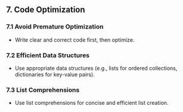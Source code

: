 ## 7. Code Optimization

### 7.1 Avoid Premature Optimization
- Write clear and correct code first, then optimize.

### 7.2 Efficient Data Structures
- Use appropriate data structures (e.g., lists for ordered collections, dictionaries for key-value pairs).

### 7.3 List Comprehensions
- Use list comprehensions for concise and efficient list creation.